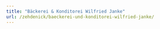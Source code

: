```yaml
---
title: "Bäckerei & Konditorei Wilfried Janke"
url: /zehdenick/baeckerei-und-konditorei-wilfried-janke/
---
```

